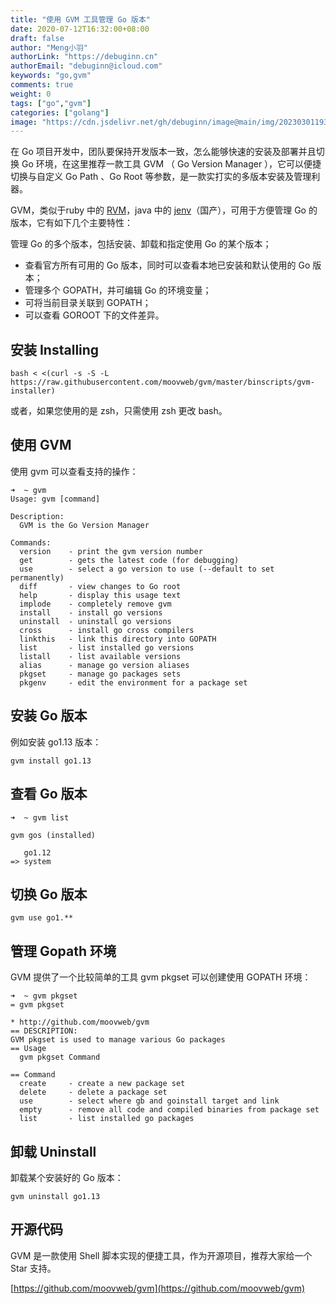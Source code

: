 ```yaml
---
title: "使用 GVM 工具管理 Go 版本"
date: 2020-07-12T16:32:00+08:00
draft: false
author: "Meng小羽"
authorLink: "https://debuginn.cn"
authorEmail: "debuginn@icloud.com"
keywords: "go,gvm"
comments: true
weight: 0
tags: ["go","gvm"]
categories: ["golang"]
image: "https://cdn.jsdelivr.net/gh/debuginn/image@main/img/202303011938210.jpg"
---
```


在 Go 项目开发中，团队要保持开发版本一致，怎么能够快速的安装及部署并且切换 Go 环境，在这里推荐一款工具 GVM （ Go Version Manager ），它可以便捷切换与自定义 Go Path 、Go Root 等参数，是一款实打实的多版本安装及管理利器。

GVM，类似于ruby 中的 [RVM](https://rvm.io/)，java 中的 [jenv](https://github.com/linux-china/jenv)（国产），可用于方便管理 Go 的版本，它有如下几个主要特性：

管理 Go 的多个版本，包括安装、卸载和指定使用 Go 的某个版本；

- 查看官方所有可用的 Go 版本，同时可以查看本地已安装和默认使用的 Go 版本； 
- 管理多个 GOPATH，并可编辑 Go 的环境变量； 
- 可将当前目录关联到 GOPATH； 
- 可以查看 GOROOT 下的文件差异。

## 安装 Installing

```sybase
bash < <(curl -s -S -L https://raw.githubusercontent.com/moovweb/gvm/master/binscripts/gvm-installer)
```
或者，如果您使用的是 zsh，只需使用 zsh 更改 bash。

##  使用 GVM

使用 gvm 可以查看支持的操作：

```shell
➜  ~ gvm     
Usage: gvm [command]

Description:
  GVM is the Go Version Manager

Commands:
  version    - print the gvm version number
  get        - gets the latest code (for debugging)
  use        - select a go version to use (--default to set permanently)
  diff       - view changes to Go root
  help       - display this usage text
  implode    - completely remove gvm
  install    - install go versions
  uninstall  - uninstall go versions
  cross      - install go cross compilers
  linkthis   - link this directory into GOPATH
  list       - list installed go versions
  listall    - list available versions
  alias      - manage go version aliases
  pkgset     - manage go packages sets
  pkgenv     - edit the environment for a package set
```

## 安装 Go 版本

例如安装 go1.13 版本：

```shell
gvm install go1.13
```

## 查看 Go 版本

```shell
➜  ~ gvm list          

gvm gos (installed)

   go1.12
=> system
```

## 切换 Go 版本

```shell
gvm use go1.**
```

## 管理 Gopath 环境

GVM 提供了一个比较简单的工具 gvm pkgset 可以创建使用 GOPATH 环境：

```shell
➜  ~ gvm pkgset
= gvm pkgset

* http://github.com/moovweb/gvm
== DESCRIPTION:
GVM pkgset is used to manage various Go packages
== Usage
  gvm pkgset Command

== Command
  create     - create a new package set
  delete     - delete a package set
  use        - select where gb and goinstall target and link
  empty      - remove all code and compiled binaries from package set
  list       - list installed go packages
```

## 卸载 Uninstall

卸载某个安装好的 Go 版本：

```shell
gvm uninstall go1.13
```

## 开源代码

GVM 是一款使用 Shell 脚本实现的便捷工具，作为开源项目，推荐大家给一个 Star 支持。

[https://github.com/moovweb/gvm](https://github.com/moovweb/gvm)